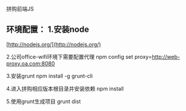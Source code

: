 拼购前端JS

环境配置：
1.安装node
-------
[http://nodejs.org/](http://nodejs.org/)

2.公司office-wifi环境下需要配置代理
    npm config set proxy=http://web-proxy.oa.com:8080

3.安装grunt
    npm install -g grunt-cli

4.进入拼购相应版本根目录并安装依赖
    npm install

5.使用grunt生成项目
    grunt dist